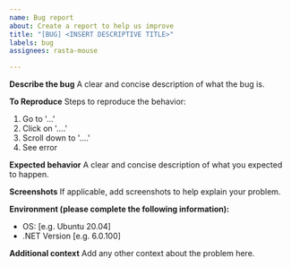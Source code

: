 ```yaml
---
name: Bug report
about: Create a report to help us improve
title: "[BUG] <INSERT DESCRIPTIVE TITLE>"
labels: bug
assignees: rasta-mouse

---
```


**Describe the bug**
A clear and concise description of what the bug is.

**To Reproduce**
Steps to reproduce the behavior:
1. Go to '...'
2. Click on '....'
3. Scroll down to '....'
4. See error

**Expected behavior**
A clear and concise description of what you expected to happen.

**Screenshots**
If applicable, add screenshots to help explain your problem.

**Environment (please complete the following information):**
 - OS: [e.g. Ubuntu 20.04]
 - .NET Version [e.g. 6.0.100]

**Additional context**
Add any other context about the problem here.
